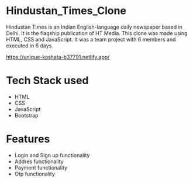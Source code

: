 # Hindustan_Times_Clone
Hindustan Times is an Indian English-language daily newspaper based in Delhi. It is the flagship publication of HT Media. This clone was made using HTML, CSS and JavaScript. It was a team project with 6 members and executed in 6 days.



https://unique-kashata-b37791.netlify.app/

# Tech Stack used

- HTML
- CSS
- JavaScript
- Bootstrap



# Features


- Login and Sign up functionality
- Addres functionality
- Payment functionality
- Otp functionality



